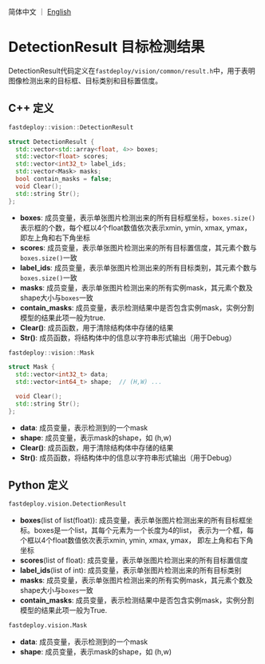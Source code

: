简体中文 ｜ [English](detection_result.md) 
# DetectionResult 目标检测结果

DetectionResult代码定义在`fastdeploy/vision/common/result.h`中，用于表明图像检测出来的目标框、目标类别和目标置信度。

## C++ 定义

```c++
fastdeploy::vision::DetectionResult
```  

```c++
struct DetectionResult {
  std::vector<std::array<float, 4>> boxes;
  std::vector<float> scores;
  std::vector<int32_t> label_ids;
  std::vector<Mask> masks;
  bool contain_masks = false;
  void Clear();
  std::string Str();
};
```

- **boxes**: 成员变量，表示单张图片检测出来的所有目标框坐标，`boxes.size()`表示框的个数，每个框以4个float数值依次表示xmin, ymin, xmax, ymax， 即左上角和右下角坐标
- **scores**: 成员变量，表示单张图片检测出来的所有目标置信度，其元素个数与`boxes.size()`一致
- **label_ids**: 成员变量，表示单张图片检测出来的所有目标类别，其元素个数与`boxes.size()`一致
- **masks**: 成员变量，表示单张图片检测出来的所有实例mask，其元素个数及shape大小与`boxes`一致
- **contain_masks**: 成员变量，表示检测结果中是否包含实例mask，实例分割模型的结果此项一般为true.
- **Clear()**: 成员函数，用于清除结构体中存储的结果
- **Str()**: 成员函数，将结构体中的信息以字符串形式输出（用于Debug）

```c++
fastdeploy::vision::Mask
```  
```c++
struct Mask {
  std::vector<int32_t> data;
  std::vector<int64_t> shape;  // (H,W) ...

  void Clear();
  std::string Str();
};
```  
- **data**: 成员变量，表示检测到的一个mask
- **shape**: 成员变量，表示mask的shape，如 (h,w)
- **Clear()**: 成员函数，用于清除结构体中存储的结果
- **Str()**: 成员函数，将结构体中的信息以字符串形式输出（用于Debug）

## Python 定义

```python
fastdeploy.vision.DetectionResult  
```

- **boxes**(list of list(float)): 成员变量，表示单张图片检测出来的所有目标框坐标。boxes是一个list，其每个元素为一个长度为4的list， 表示为一个框，每个框以4个float数值依次表示xmin, ymin, xmax, ymax， 即左上角和右下角坐标
- **scores**(list of float): 成员变量，表示单张图片检测出来的所有目标置信度
- **label_ids**(list of int): 成员变量，表示单张图片检测出来的所有目标类别
- **masks**: 成员变量，表示单张图片检测出来的所有实例mask，其元素个数及shape大小与`boxes`一致
- **contain_masks**: 成员变量，表示检测结果中是否包含实例mask，实例分割模型的结果此项一般为True.

```python
fastdeploy.vision.Mask  
```
- **data**: 成员变量，表示检测到的一个mask
- **shape**: 成员变量，表示mask的shape，如 (h,w)
